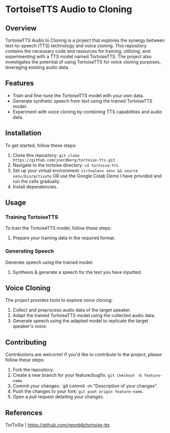 # TortoiseTTS Audio to Cloning
## Overview

TortoiseTTS Audio to Cloning is a project that explores the synergy between text-to-speech (TTS) technology and voice cloning. This repository contains the necessary code and resources for training, utilizing, and experimenting with a TTS model named TortoiseTTS. The project also investigates the potential of using TortoiseTTS for voice cloning purposes, leveraging existing audio data.

## Features

- Train and fine-tune the TortoiseTTS model with your own data.
- Generate synthetic speech from text using the trained TortoiseTTS model.
- Experiment with voice cloning by combining TTS capabilities and audio data.

## Installation

To get started, follow these steps:

1. Clone this repository: `git clone https://github.com/jnordberg/tortoise-tts.git`
2. Navigate to the tortoise directory: `cd tortoise-tts`
3. Set up your virtual environment: `virtualenv venv && source venv/bin/activate` OR use the Google Colab Demo I have provided and run the cells gradually. 
4. Install dependencies.

## Usage

### Training TortoiseTTS

To train the TortoiseTTS model, follow these steps:

1. Prepare your training data in the required format.


### Generating Speech

Generate speech using the trained model:

1. Synthesis  & generate a speech for the text you have inputted.

## Voice Cloning

The project provides tools to explore voice cloning:

1. Collect and preprocess audio data of the target speaker.
2. Adapt the trained TortoiseTTS model using the collected audio data.
3. Generate speech using the adapted model to replicate the target speaker's voice.

## Contributing

Contributions are welcome! If you'd like to contribute to the project, please follow these steps:

1. Fork the repository.
2. Create a new branch for your feature/bugfix: `git checkout -b feature-name`.
3. Commit your changes: `git commit -m "Description of your changes".
4. Push the changes to your fork: `git push origin feature-name`.
5. Open a pull request detailing your changes.

## References
TorToiSe | https://github.com/neonbjb/tortoise-tts

